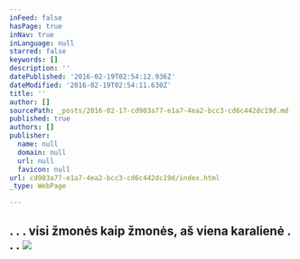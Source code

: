 ```yaml
---
inFeed: false
hasPage: true
inNav: true
inLanguage: null
starred: false
keywords: []
description: ''
datePublished: '2016-02-19T02:54:12.936Z'
dateModified: '2016-02-19T02:54:11.630Z'
title: ''
author: []
sourcePath: _posts/2016-02-17-cd903a77-e1a7-4ea2-bcc3-cd6c442dc19d.md
published: true
authors: []
publisher:
  name: null
  domain: null
  url: null
  favicon: null
url: cd903a77-e1a7-4ea2-bcc3-cd6c442dc19d/index.html
_type: WebPage

---
```

## . . . visi žmonės kaip žmonės, aš viena karalienė . . . ![](https://s3-us-west-2.amazonaws.com/the-grid-img/p/8befc721f16747482286cd1493dc1e2676c7ae36.jpg)